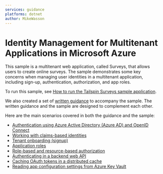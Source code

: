 ```yaml
---
services: guidance
platforms: dotnet
author: MikeWasson
---
```


# Identity Management for Multitenant Applications in Microsoft Azure

This sample is a multitenant web application, called Surveys, that allows users to create online surveys. The sample demonstrates some key concerns when managing user identities in a multitenant application, including sign-up, authentication, authorization, and app roles.

To run this sample, see [How to run the Tailspin Surveys sample application][running-the-app].

We also created a set of [written guidance][guidance] to accompany the sample. The written guidance and the sample are designed to complement each other.

Here are the main scenarios covered in both the guidance and the sample:

- [Authentication using Azure Active Directory (Azure AD) and OpenID Connect][authn]
- [Working with claims-based identities][claims]
- [Tenant onboarding (signup)][signup]
- [Application roles][app-roles]
- [Role-based and resource-based authorization][authz]
- [Authenticating in a backend web API][web-api]
- [Caching OAuth tokens in a distributed cache][token-cache]
- [Reading app configuration settings from Azure Key Vault][key-vault]  

<!-- links -->

[guidance]: https://azure.microsoft.com/documentation/articles/guidance-multitenant-identity
[authn]: https://azure.microsoft.com/documentation/articles/guidance-multitenant-identity-authenticate
[claims]: https://azure.microsoft.com/documentation/articles/guidance-multitenant-identity-claims
[signup]: https://azure.microsoft.com/documentation/articles/guidance-multitenant-identity-signup
[authz]: https://azure.microsoft.com/documentation/articles/guidance-multitenant-identity-authorize
[app-roles]: https://azure.microsoft.com/documentation/articles/guidance-multitenant-identity-app-roles
[token-cache]: https://azure.microsoft.com/documentation/articles/guidance-multitenant-identity-token-cache
[web-api]: https://azure.microsoft.com/documentation/articles/guidance-multitenant-identity-web-api
[key-vault]: https://azure.microsoft.com/documentation/articles/guidance-multitenant-identity-key-vault
[running-the-app]: https://github.com/Azure-Samples/guidance-identity-management-for-multitenant-apps/blob/master/docs/running-the-app.md
